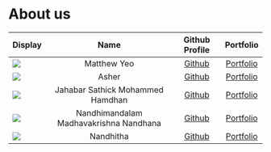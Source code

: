 # About us

Display |                  Name                  |              Github Profile              | Portfolio 
--------|:--------------------------------------:|:----------------------------------------:|:---------:
![](https://via.placeholder.com/100.png?text=Photo) |              Matthew Yeo               | [Github](https://github.com/matthewyeo1) | [Portfolio](team/matthewyeo1.md)
![](https://via.placeholder.com/100.png?text=Photo) |                 Asher                  | [Github](https://github.com/Ashertan256/) | [Portfolio](team/ashertan256.md)
![](https://via.placeholder.com/100.png?text=Photo) |    Jahabar Sathick Mohammed Hamdhan    | [Github](https://github.com/mohammedhamdhan) | [Portfolio](team/mohammedhamdhan.md)
![](https://via.placeholder.com/100.png?text=Photo) | Nandhimandalam Madhavakrishna Nandhana | [Github](https://github.com/nandhananm7) | [Portfolio](team/nandhananm7.md)
![](https://via.placeholder.com/100.png?text=Photo) |               Nandhitha                | [Github](https://github.com/nandhananm7) | [Portfolio](team/nandhithashree.md)

